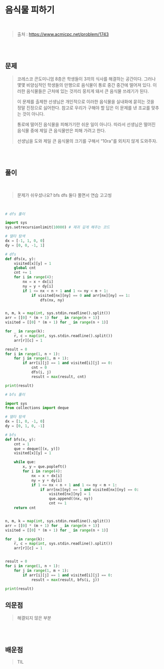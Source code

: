 # 음식물 피하기
</span>
<br>

> 출처 : https://www.acmicpc.net/problem/1743

<br/><br>

## 문제

> 코레스코 콘도미니엄 8층은 학생들이 3끼의 식사를 해결하는 공간이다. 그러나 몇몇 비양심적인 학생들의 만행으로 음식물이 통로 중간 중간에 떨어져 있다. 이러한 음식물들은 근처에 있는 것끼리 뭉치게 돼서 큰 음식물 쓰레기가 된다. 
>
> 이 문제를 출제한 선생님은 개인적으로 이러한 음식물을 실내화에 묻히는 것을 정말 진정으로 싫어한다. 참고로 우리가 구해야 할 답은 이 문제를 낸 조교를 맞추는 것이 아니다. 
>
> 통로에 떨어진 음식물을 피해가기란 쉬운 일이 아니다. 따라서 선생님은 떨어진 음식물 중에 제일 큰 음식물만은 피해 가려고 한다. 
>
> 선생님을 도와 제일 큰 음식물의 크기를 구해서 “10ra"를 외치지 않게 도와주자.

<br/><br>

## 풀이

<br>

> 문제가 쉬우셨나요? bfs dfs 둘다 풀면서 연습 고고씽

<br/>

```python
# dfs 풀이

import sys
sys.setrecursionlimit(10000) # 재귀 깊게 해주는 코드

# 델타 탐색
dx = [-1, 1, 0, 0]
dy = [0, 0, -1, 1]

# dfs
def dfs(x, y):
    visited[x][y] = 1
    global cnt
    cnt += 1
    for i in range(4):
        nx = x + dx[i]
        ny = y + dy[i]
        if 1 <= nx < n + 1 and 1 <= ny < m + 1:
            if visited[nx][ny] == 0 and arr[nx][ny] == 1:
                dfs(nx, ny)


n, m, k = map(int, sys.stdin.readline().split())
arr = [[0] * (m + 1) for _ in range(n + 1)]
visited = [[0] * (m + 1) for _ in range(n + 1)]

for _ in range(k):
    r, c = map(int, sys.stdin.readline().split())
    arr[r][c] = 1

result = 0
for i in range(1, n + 1):
    for j in range(1, m + 1):
        if arr[i][j] == 1 and visited[i][j] == 0:
            cnt = 0
            dfs(i, j)
            result = max(result, cnt)

print(result)
```
```python
# bfs 풀이

import sys
from collections import deque

# 델타 탐색
dx = [1, 0, -1, 0]
dy = [0, 1, 0, -1]

# bfs
def bfs(x, y):
    cnt = 1
    que = deque([(x, y)])
    visited[x][y] = 1

    while que:
        x, y = que.popleft()
        for i in range(4):
            nx = x + dx[i]
            ny = y + dy[i]
            if 1 <= nx < n + 1 and 1 <= ny < m + 1:
                if arr[nx][ny] == 1 and visited[nx][ny] == 0:
                    visited[nx][ny] = 1
                    que.append((nx, ny))
                    cnt += 1
    return cnt


n, m, k = map(int, sys.stdin.readline().split())
arr = [[0] * (m + 1) for _ in range(n + 1)]
visited = [[0] * (m + 1) for _ in range(n + 1)]

for _ in range(k):
    r, c = map(int, sys.stdin.readline().split())
    arr[r][c] = 1


result = 0
for i in range(1, n + 1):
    for j in range(1, m + 1):
        if arr[i][j] == 1 and visited[i][j] == 0:
            result = max(result, bfs(i, j))

print(result)
```






## 의문점
> 해결되지 않은 부분


<br/><br>


## 배운점
> TIL

